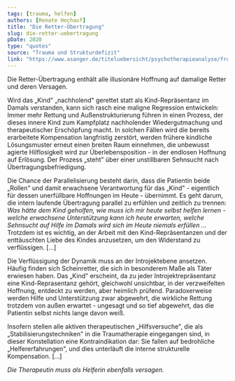 ```yaml
---
tags: [trauma, helfen]
authors: [Renate Hochauf]
title: "Die Retter-Übertragung"
slug: die-retter-uebertragung
pDate: 2020
type: "quotes"
source: "Trauma und Strukturdefizit"
link: "https://www.asanger.de/titeluebersicht/psychotherapieanalyse/fruehestrauma.php"
---
```


Die Retter-Übertragung enthält alle illusionäre Hoffnung auf damalige Retter und deren Versagen.

Wird das „Kind" „nachholend" gerettet statt als Kind-Repräsentanz im Damals verstanden, kann sich rasch eine maligne Regression entwickeln: Immer mehr Rettung und Außenstrukturierung führen in einen Prozess, der dieses innere Kind zum Kampfplatz nachholender Wiedergutmachung und therapeutischer Erschöpfung macht. In solchen Fällen wird die bereits erarbeitete Kompensation langfristig zerstört, werden frühere kindliche Lösungsmuster erneut einen breiten Raum einnehmen, die unbewusst agierte Hilflosigkeit wird zur Überlebensposition - in der endlosen Hoffnung auf Erlösung. Der Prozess „steht" über einer unstillbaren Sehnsucht nach Übertragungsbefriedigung.

Die Chance der Parallelisierung besteht darin, dass die Patientin beide „Rollen" und damit erwachsene Verantwortung für das „Kind" - eigentlich für dessen unerfüllbare Hoffnungen im Heute - übernimmt. Es geht darum, die intern laufende Übertragung parallel zu erfühlen und zeitlich zu trennen:
*Was hätte dem Kind geholfen, wie muss ich mir heute selbst helfen lernen - welche erwachsene Unterstützung kann ich heute erwarten, welche Sehnsucht auf Hilfe im Damals wird sich im Heute niemals erfüllen ...* Trotzdem ist es wichtig, an der Arbeit mit den Kind-Repräsentanzen und der enttäuschten Liebe des Kindes anzusetzen, um den Widerstand zu verflüssigen. […]

Die Verflüssigung der Dynamik muss an der Introjektebene ansetzen.
Häufig finden sich Scheinretter, die sich in besonderem Maße als Täter erwiesen haben. Das „Kind" erscheint, da zu jeder Introjektrepräsentanz eine Kind-Reprasentanz gehört, gleichwohl unsichtbar, in der verzweifelten Hoffnung, entdeckt zu werden, aber heimlich prüfend. Paradoxerweise werden Hilfe und Unterstützung zwar abgewehrt, die wirkliche Rettung trotzdem von außen erwartet - ungesagt und so tief abgewehrt, das die Patientin selbst nichts lange davon weiß.

Insofern stellen alle aktiven therapeutischen „Hilfsversuche", die als „Stabilisierungstechniken" in die Traumatherapie eingegangen sind, in dieser Konstellation eine Kontraindikation dar: Sie fallen auf bedrohliche „Helfererfahrungen", und dies unterläuft die interne strukturelle Kompensation. […]

*Die Therapeutin muss als Helferin ebenfalls versagen.*
